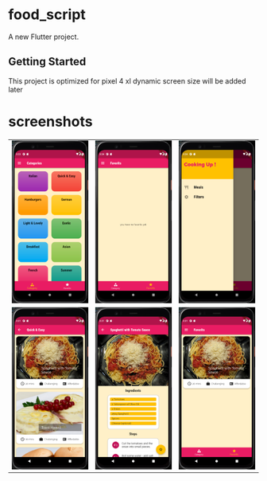 # food_script

A new Flutter project.

## Getting Started

This project is optimized for pixel 4 xl 
dynamic screen size will be added later

# screenshots
<table>
 <tr>
  <td><img src="https://github.com/Mohammadhsmhs/food_script/blob/master/screenshots/1.png" width="300" /></td>
  <td><img src="https://github.com/Mohammadhsmhs/food_script/blob/master/screenshots/2.png" width="300" /></td>
  <td><img src="https://github.com/Mohammadhsmhs/food_script/blob/master/screenshots/3.png" width="300" /></td>
 </tr>
 <tr>
  <td><img src="https://github.com/Mohammadhsmhs/food_script/blob/master/screenshots/4.png" width="300" /></td>
  <td><img src="https://github.com/Mohammadhsmhs/food_script/blob/master/screenshots/5.png" width="300" /></td>
  <td><img src="https://github.com/Mohammadhsmhs/food_script/blob/master/screenshots/6.png" width="300" /></td>
 </tr>
</table>


